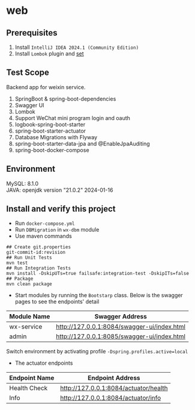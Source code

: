# web
## Prerequisites
1. Install `IntelliJ IDEA 2024.1 (Community Edition)`
2. Install `Lombok` plugin and [set](https://www.baeldung.com/lombok-ide)
## Test Scope
Backend app for weixin service.  
1. SpringBoot & spring-boot-dependencies
2. Swagger UI
3. Lombok
4. Support WeChat mini program login and oauth
5. logbook-spring-boot-starter
6. spring-boot-starter-actuator
7. Database Migrations with Flyway 
8. spring-boot-starter-data-jpa and @EnableJpaAuditing
9. spring-boot-docker-compose
	
## Environment 
MySQL: 8.1.0  
JAVA: openjdk version "21.0.2" 2024-01-16  

## Install and verify this project
- Run `docker-compose.yml`
- Run `DBMigration` in `wx-dbm` module
- Use maven commands
```shell
## Create git.properties
git-commit-id:revision
## Run Unit Tests
mvn test
## Run Integration Tests
mvn install -DskipUTs=true failsafe:integration-test -DskipITs=false
## Package
mvn clean package
```
- Start modules by running the `Bootstarp` class. Below is the swagger pages to see the endpoints' detail

| Module Name | Swagger Address                             |
|-------------|---------------------------------------------|
| wx-service  | http://127.0.0.1:8084/swagger-ui/index.html |
| admin       | http://127.0.0.1:8085/swagger-ui/index.html |

Switch environment by activating profile `-Dspring.profiles.active=local`

- The actuator endpoints

| Endpoint Name | Endpoint Address                      |
|---------------|---------------------------------------|
| Health Check  | http://127.0.0.1:8084/actuator/health |
| Info          | http://127.0.0.1:8084/actuator/info   |